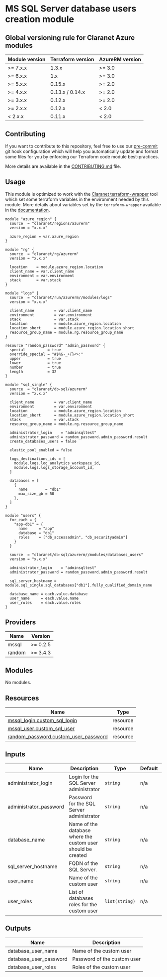 # MS SQL Server database users creation module

<!-- BEGIN_TF_DOCS -->
## Global versioning rule for Claranet Azure modules

| Module version | Terraform version | AzureRM version |
| -------------- | ----------------- | --------------- |
| >= 7.x.x       | 1.3.x             | >= 3.0          |
| >= 6.x.x       | 1.x               | >= 3.0          |
| >= 5.x.x       | 0.15.x            | >= 2.0          |
| >= 4.x.x       | 0.13.x / 0.14.x   | >= 2.0          |
| >= 3.x.x       | 0.12.x            | >= 2.0          |
| >= 2.x.x       | 0.12.x            | < 2.0           |
| <  2.x.x       | 0.11.x            | < 2.0           |

## Contributing

If you want to contribute to this repository, feel free to use our [pre-commit](https://pre-commit.com/) git hook configuration
which will help you automatically update and format some files for you by enforcing our Terraform code module best-practices.

More details are available in the [CONTRIBUTING.md](../../CONTRIBUTING.md#pull-request-process) file.

## Usage

This module is optimized to work with the [Claranet terraform-wrapper](https://github.com/claranet/terraform-wrapper) tool
which set some terraform variables in the environment needed by this module.
More details about variables set by the `terraform-wrapper` available in the [documentation](https://github.com/claranet/terraform-wrapper#environment).

```hcl
module "azure_region" {
  source  = "claranet/regions/azurerm"
  version = "x.x.x"

  azure_region = var.azure_region
}

module "rg" {
  source  = "claranet/rg/azurerm"
  version = "x.x.x"

  location    = module.azure_region.location
  client_name = var.client_name
  environment = var.environment
  stack       = var.stack
}

module "logs" {
  source  = "claranet/run/azurerm//modules/logs"
  version = "x.x.x"

  client_name         = var.client_name
  environment         = var.environment
  stack               = var.stack
  location            = module.azure_region.location
  location_short      = module.azure_region.location_short
  resource_group_name = module.rg.resource_group_name
}

resource "random_password" "admin_password" {
  special          = true
  override_special = "#$%&-_+{}<>:"
  upper            = true
  lower            = true
  number           = true
  length           = 32
}

module "sql_single" {
  source  = "claranet/db-sql/azurerm"
  version = "x.x.x"

  client_name         = var.client_name
  environment         = var.environment
  location            = module.azure_region.location
  location_short      = module.azure_region.location_short
  stack               = var.stack
  resource_group_name = module.rg.resource_group_name

  administrator_login    = "adminsqltest"
  administrator_password = random_password.admin_password.result
  create_databases_users = false

  elastic_pool_enabled = false

  logs_destinations_ids = [
    module.logs.log_analytics_workspace_id,
    module.logs.logs_storage_account_id,
  ]

  databases = [
    {
      name        = "db1"
      max_size_gb = 50
    },
  ]
}

module "users" {
  for_each = {
    "app-db1" = {
      name     = "app"
      database = "db1"
      roles    = ["db_accessadmin", "db_securityadmin"]
    }
  }

  source  = "claranet/db-sql/azurerm//modules/databases_users"
  version = "x.x.x"

  administrator_login    = "adminsqltest"
  administrator_password = random_password.admin_password.result

  sql_server_hostname = module.sql_single.sql_databases["db1"].fully_qualified_domain_name

  database_name = each.value.database
  user_name     = each.value.name
  user_roles    = each.value.roles
}
```

## Providers

| Name | Version |
|------|---------|
| mssql | >= 0.2.5 |
| random | >= 3.4.3 |

## Modules

No modules.

## Resources

| Name | Type |
|------|------|
| [mssql_login.custom_sql_login](https://registry.terraform.io/providers/betr-io/mssql/latest/docs/resources/login) | resource |
| [mssql_user.custom_sql_user](https://registry.terraform.io/providers/betr-io/mssql/latest/docs/resources/user) | resource |
| [random_password.custom_user_password](https://registry.terraform.io/providers/hashicorp/random/latest/docs/resources/password) | resource |

## Inputs

| Name | Description | Type | Default | Required |
|------|-------------|------|---------|:--------:|
| administrator\_login | Login for the SQL Server administrator | `string` | n/a | yes |
| administrator\_password | Password for the SQL Server administrator | `string` | n/a | yes |
| database\_name | Name of the database where the custom user should be created | `string` | n/a | yes |
| sql\_server\_hostname | FQDN of the SQL Server. | `string` | n/a | yes |
| user\_name | Name of the custom user | `string` | n/a | yes |
| user\_roles | List of databases roles for the custom user | `list(string)` | n/a | yes |

## Outputs

| Name | Description |
|------|-------------|
| database\_user\_name | Name of the custom user |
| database\_user\_password | Password of the custom user |
| database\_user\_roles | Roles of the custom user |
<!-- END_TF_DOCS -->
